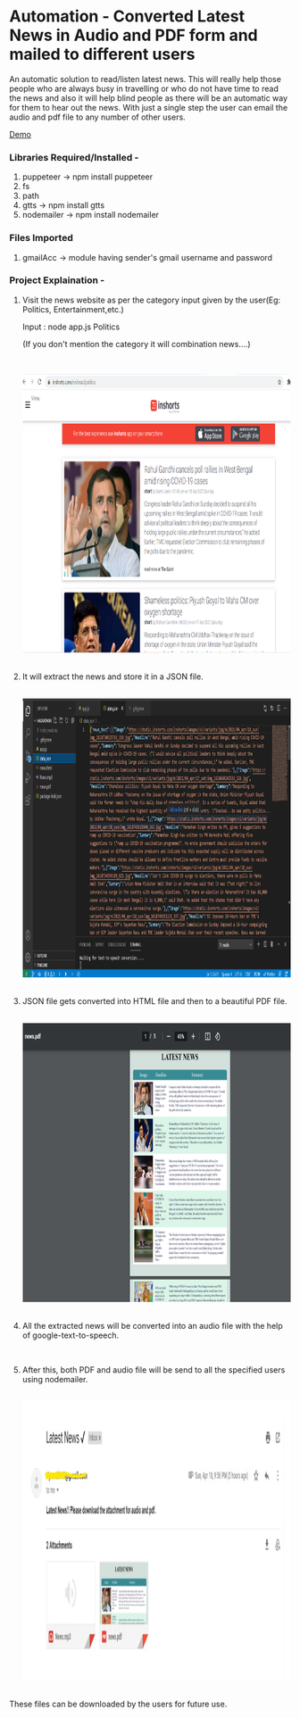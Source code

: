 # Automation - Converted Latest News in Audio and PDF form and mailed to different users

An automatic solution to read/listen latest news. This will really help those people who are always busy in travelling or who do not have time to read the news and also it will help blind people as there will be an automatic way for them to hear out the news.
With just a single step the user can email the audio and pdf file to any number of other users.

<a href = "https://www.linkedin.com/posts/riya-gupta-7888961b7_hackathon-puppeteer-automation-activity-6789592580364533760-CSU0">Demo</a>

### Libraries Required/Installed - 
1. puppeteer    -> npm install puppeteer
2. fs   
3. path
4. gtts         -> npm install gtts
5. nodemailer   -> npm install nodemailer


### Files Imported
1. gmailAcc  -> module having sender's gmail username and password



### Project Explaination - 
1. <p>Visit the news website as per the category input given by the user(Eg: Politics, Entertainment,etc.)</p>
   <p>Input : node app.js Politics</p>
   <p>(If you don't mention the category it will combination news....)</p><br>
  
   <img src = "readmeImage/Screenshot (48).png" width = 700 height = 500><br><br>
2. <p>It will extract the news and store it in a JSON file.</p><br>
   <img src = "readmeImage/Screenshot (47).png" width = 700 height = 500><br><br>

3. <p>JSON file gets converted into HTML file and then to a beautiful PDF file.</p><br>
   <img src = "readmeImage/Screenshot (49).png" width = 700 height = 500><br><br>
   
4. <p>All the extracted news will be converted into an audio file with the help of google-text-to-speech.</p><br>

5. <p>After this, both PDF and audio file will be send to all the specified users using nodemailer.</p><br>
   <img src = "readmeImage/Screenshot (52).png" width = 700 height = 500><br><br>

These files can be downloaded by the users for future use.
